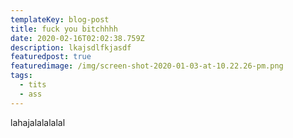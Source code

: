 ```yaml
---
templateKey: blog-post
title: fuck you bitchhhh
date: 2020-02-16T02:02:38.759Z
description: lkajsdlfkjasdf
featuredpost: true
featuredimage: /img/screen-shot-2020-01-03-at-10.22.26-pm.png
tags:
  - tits
  - ass
---
```

lahajalalalalal
